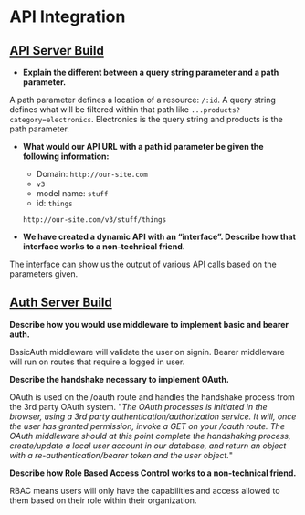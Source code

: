 # API Integration

## [API Server Build](https://codefellows.github.io/code-401-javascript-guide/curriculum/apps-and-libraries/api-server/)

- **Explain the different between a query string parameter and a path parameter.**

A path parameter defines a location of a resource: `/:id`.
A query string defines what will be filtered within that path like `...products?category=electronics`. Electronics is the query string and products is the path parameter.

- **What would our API URL with a path id parameter be given the following information:**
  - Domain: `http://our-site.com`
  - `v3`
  - model name: `stuff`
  - id: `things`

  `http://our-site.com/v3/stuff/things`

- **We have created a dynamic API with an “interface”. Describe how that interface works to a non-technical friend.**

The interface can show us the output of various API calls based on the parameters given.

## [Auth Server Build](https://codefellows.github.io/code-401-javascript-guide/curriculum/apps-and-libraries/auth-server/)

**Describe how you would use middleware to implement basic and bearer auth.**

BasicAuth middleware will validate the user on signin. Bearer middleware will run on routes that require a logged in user.

**Describe the handshake necessary to implement OAuth.**

OAuth is used on the /oauth route and handles the handshake process from the 3rd party OAuth system. "*The OAuth processes is initiated in the browser, using a 3rd party authentication/authorization service. It will, once the user has granted permission, invoke a GET on your /oauth route. The OAuth middleware should at this point complete the handshaking process, create/update a local user account in our database, and return an object with a re-authentication/bearer token and the user object.*"

**Describe how Role Based Access Control works to a non-technical friend.**

RBAC means users will only have the capabilities and access allowed to them based on their role within their organization.